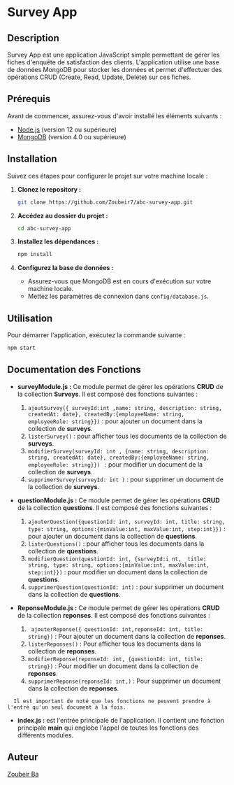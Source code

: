 # Survey App

## Description

Survey App est une application JavaScript simple permettant de gérer les fiches d'enquête de satisfaction des clients. L'application utilise une base de données MongoDB pour stocker les données et permet d'effectuer des opérations CRUD (Create, Read, Update, Delete) sur ces fiches.



## Prérequis

Avant de commencer, assurez-vous d'avoir installé les éléments suivants :

- [Node.js](https://nodejs.org/) (version 12 ou supérieure)
- [MongoDB](https://www.mongodb.com/try/download/community) (version 4.0 ou supérieure)

## Installation

Suivez ces étapes pour configurer le projet sur votre machine locale :

1. **Clonez le repository :**

    ```bash
    git clone https://github.com/Zoubeir7/abc-survey-app.git
    ```

2. **Accédez au dossier du projet :**

    ```bash
    cd abc-survey-app
    ```

3. **Installez les dépendances :**

    ```bash
    npm install
    ```

4. **Configurez la base de données :**

    - Assurez-vous que MongoDB est en cours d'exécution sur votre machine locale.
    - Mettez les paramètres de connexion dans `config/database.js`.


## Utilisation

Pour démarrer l'application, exécutez la commande suivante :

```bash
npm start
```

## Documentation des Fonctions

 
- **surveyModule.js :** Ce module permet de gérer les opérations **CRUD** de la collection **Surveys**. Il est composé des fonctions suivantes :

  1. `ajoutSurvey({ surveyId:int ,name: string, description: string, createdAt: date}, createdBy:{employeeName: string, employeeRole: string}})` : pour ajouter un document dans la collection de **surveys**.
  2. `listerSurvey()` : pour afficher tous les documents de la collection de **surveys**.
  3. `modifierSurvey(surveyId: int , {name: string, description: string, createdAt: date}, createdBy:{employeeName: string, employeeRole: string}}) ` : pour modifier un document de la collection de **surveys**.
  4. `supprimerSurvey(surveyId: int )` : pour supprimer un document de la collection de **surveys**.


- **questionModule.js :** Ce module permet de gérer les opérations **CRUD** de la collection **questions**. Il est composé des fonctions suivantes :

  1. `ajouterQuestion({questionId: int, surveyId: int, title: string, type: string, options:{minValue:int, maxValue:int, step:int}})` : pour ajouter un document dans la collection de **questions**.
  2. `listerQuestions()` : pour afficher tous les documents dans la collection de **questions**.
  3. `modifierQuestion(questionId: int, {surveyId:i nt,  title: string, type: string, options:{minValue:int, maxValue:int, step:int}})` : pour modifier un document dans la collection de **questions**.
  4. `supprimerQuestion(questionId: int)` : pour supprimer un document dans la collection de **questions**.


- **ReponseModule.js :** Ce module permet de gérer les opérations **CRUD** de la collection **reponses**. Il est composé des fonctions suivantes :


  1. ` ajouterReponse({ questionId: int,reponseId: int, title: string})` : Pour ajouter un document dans la collection de **reponses**.
  2. `listerReponses()` : Pour afficher tous les documents dans la collection de **reponses**.
  3. `modifierReponse(reponseId: int, {questionId: int, title: string})` : Pour modifier un document dans la collection de **reponses**.
  4. `supprimerReponse(reponseId: int,)` : Pour supprimer un document dans la collection de **reponses**.

`  Il est important de noté que les fonctions ne peuvent prendre à l'entré qu'un seul document à la fois.`


- **index.js :** est l'entrée principale de l'application. Il contient une fonction principale **main** qui englobe l'appel de toutes les fonctions des différents modules.


## Auteur

[Zoubeir Ba](https://github.com/Zoubeir7)

